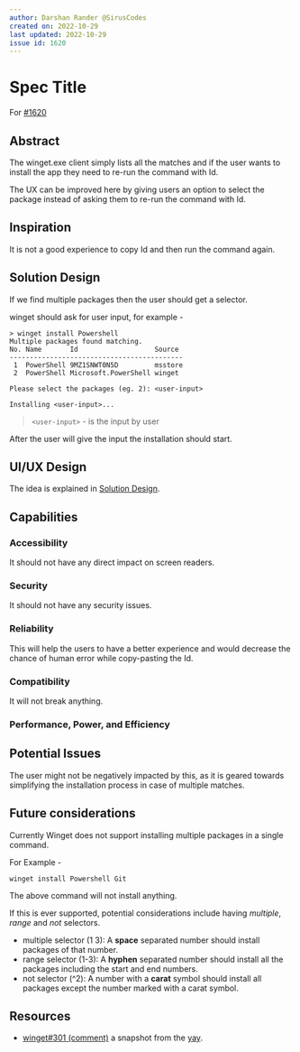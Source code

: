 ```yaml
---
author: Darshan Rander @SirusCodes
created on: 2022-10-29
last updated: 2022-10-29
issue id: 1620
---
```


# Spec Title

For [#1620](https://github.com/microsoft/winget-cli/issues/1620)

## Abstract

The winget.exe client simply lists all the matches and if the user wants to install the app they need to re-run the command with Id.

The UX can be improved here by giving users an option to select the package instead of asking them to re-run the command with Id.

## Inspiration

It is not a good experience to copy Id and then run the command again.

## Solution Design

If we find multiple packages then the user should get a selector.

winget should ask for user input, for example -

```pwsh
> winget install Powershell
Multiple packages found matching.
No. Name       Id                   Source
-------------------------------------------
 1  PowerShell 9MZ1SNWT0N5D         msstore
 2  PowerShell Microsoft.PowerShell winget

Please select the packages (eg. 2): <user-input>

Installing <user-input>...
```

> `<user-input>` - is the input by user

After the user will give the input the installation should start.

## UI/UX Design

The idea is explained in [Solution Design](#solution-design).

## Capabilities

### Accessibility

It should not have any direct impact on screen readers.

### Security

It should not have any security issues.

### Reliability

This will help the users to have a better experience and would decrease the chance of human error while copy-pasting the Id.

### Compatibility

It will not break anything.

### Performance, Power, and Efficiency

## Potential Issues

The user might not be negatively impacted by this, as it is geared towards simplifying the installation process in case of multiple matches.

## Future considerations

Currently Winget does not support installing multiple packages in a single command.

For Example -

```pswh
winget install Powershell Git
```

The above command will not install anything.

If this is ever supported, potential considerations include having _multiple_, _range_ and _not_ selectors.

- multiple selector (1 3): A **space** separated number should install packages of that number.
- range selector (1-3): A **hyphen** separated number should install all the packages including the start and end numbers.
- not selector (^2): A number with a **carat** symbol should install all packages except the number marked with a carat symbol.

## Resources

- [winget#301 (comment)](https://github.com/microsoft/winget-cli/issues/301#issuecomment-940172239) a snapshot from the [yay](https://github.com/Jguer/yay).
